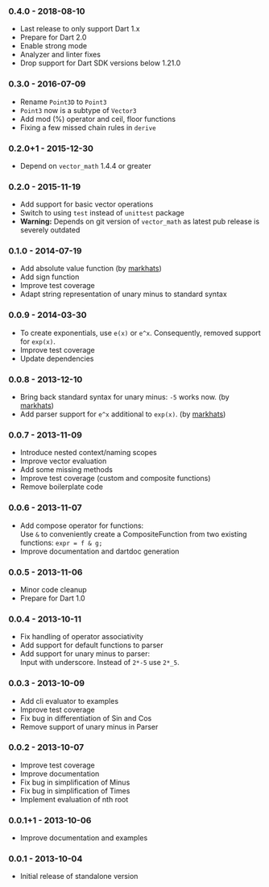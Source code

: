 ### 0.4.0 - 2018-08-10

- Last release to only support Dart 1.x
- Prepare for Dart 2.0
- Enable strong mode
- Analyzer and linter fixes
- Drop support for Dart SDK versions below 1.21.0

### 0.3.0 - 2016-07-09

- Rename `Point3D` to `Point3`
- `Point3` now is a subtype of `Vector3`
- Add mod (%) operator and ceil, floor functions
- Fixing a few missed chain rules in `derive`

### 0.2.0+1 - 2015-12-30

- Depend on `vector_math` 1.4.4 or greater

### 0.2.0 - 2015-11-19

- Add support for basic vector operations
- Switch to using `test` instead of `unittest` package
- **Warning:** Depends on git version of `vector_math` as latest pub release is severely outdated

### 0.1.0 - 2014-07-19

- Add absolute value function (by [markhats](https://github.com/markhats))
- Add sign function
- Improve test coverage
- Adapt string representation of unary minus to standard syntax

### 0.0.9 - 2014-03-30

- To create exponentials, use `e(x)` or `e^x`. Consequently, removed support for `exp(x)`.
- Improve test coverage
- Update dependencies

### 0.0.8 - 2013-12-10

- Bring back standard syntax for unary minus: `-5` works now. (by [markhats](https://github.com/markhats))
- Add parser support for `e^x` additional to `exp(x)`. (by [markhats](https://github.com/markhats))

### 0.0.7 - 2013-11-09

- Introduce nested context/naming scopes
- Improve vector evaluation
- Add some missing methods
- Improve test coverage (custom and composite functions)
- Remove boilerplate code

### 0.0.6 - 2013-11-07

- Add compose operator for functions:  
  Use `&` to conveniently create a CompositeFunction from two existing
  functions: `expr = f & g;`
- Improve documentation and dartdoc generation

### 0.0.5 - 2013-11-06

- Minor code cleanup
- Prepare for Dart 1.0

### 0.0.4 - 2013-10-11

- Fix handling of operator associativity
- Add support for default functions to parser
- Add support for unary minus to parser:  
  Input with underscore. Instead of `2*-5` use `2*_5`.

### 0.0.3 - 2013-10-09

- Add cli evaluator to examples
- Improve test coverage
- Fix bug in differentiation of Sin and Cos
- Remove support of unary minus in Parser

### 0.0.2 - 2013-10-07

- Improve test coverage
- Improve documentation
- Fix bug in simplification of Minus
- Fix bug in simplification of Times
- Implement evaluation of nth root

### 0.0.1+1 - 2013-10-06

- Improve documentation and examples

### 0.0.1 - 2013-10-04

- Initial release of standalone version
